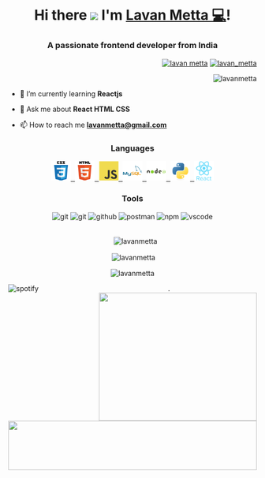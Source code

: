 <h1 align="center">
  Hi there <img src="https://media.giphy.com/media/hvRJCLFzcasrR4ia7z/giphy.gif" width="28"> I'm <a href="https://www.linkedin.com/in/ajay-84sia">Lavan Metta 💻</a>!
</h1> 
<h3 align="center">A passionate frontend developer from India</h3>


<p align="right">
<a href="https://linkedin.com/in/lavan metta" target="blank"><img align="center" src="https://raw.githubusercontent.com/rahuldkjain/github-profile-readme-generator/master/src/images/icons/Social/linked-in-alt.svg" alt="lavan metta" height="20" width="30" /></a>
<a href="https://instagram.com/lavan_metta" target="blank"><img align="center" src="https://raw.githubusercontent.com/rahuldkjain/github-profile-readme-generator/master/src/images/icons/Social/instagram.svg" alt="lavan_metta" height="20" width="30" /></a>
  <p align="right"> <img src="https://komarev.com/ghpvc/?username=lavanmetta&label=Profile%20views&color=0e75b6&style=flat" alt="lavanmetta" />
</p>
</p>


- 🌱 I’m currently learning **Reactjs**

- 💬 Ask me about **React HTML CSS**

- 📫 How to reach me **lavanmetta@gmail.com**



<h3 align="center" margin="30px">Languages</h3>
<p align="center" > <a href="https://www.w3schools.com/css/" target="_blank" rel="noreferrer"> 
  <kbd>
  <img src="https://raw.githubusercontent.com/devicons/devicon/master/icons/css3/css3-original-wordmark.svg" alt="css3" width="40" height="40"/> </a> <a href="https://www.w3.org/html/" target="_blank" rel="noreferrer"> 
  </kbd>
    <kbd>
  <img src="https://raw.githubusercontent.com/devicons/devicon/master/icons/html5/html5-original-wordmark.svg" alt="html5" width="40" height="40"/> </a> <a href="https://developer.mozilla.org/en-US/docs/Web/JavaScript" target="_blank" rel="noreferrer"> 
    </kbd>
   <kbd>
  <img src="https://raw.githubusercontent.com/devicons/devicon/master/icons/javascript/javascript-original.svg" alt="javascript" width="40" height="40"/> </a> <a href="https://www.mysql.com/" target="_blank" rel="noreferrer"> 
   </kbd> 
  <kbd>
  <img src="https://raw.githubusercontent.com/devicons/devicon/master/icons/mysql/mysql-original-wordmark.svg" alt="mysql" width="40" height="40"/> </a> <a href="https://nodejs.org" target="_blank" rel="noreferrer"> 
    </kbd>  
  <kbd>
  <img src="https://raw.githubusercontent.com/devicons/devicon/master/icons/nodejs/nodejs-original-wordmark.svg" alt="nodejs" width="40" height="40"/> </a> <a href="https://www.python.org" target="_blank" rel="noreferrer"> 
    </kbd> 
  <kbd>
  <img src="https://raw.githubusercontent.com/devicons/devicon/master/icons/python/python-original.svg" alt="python" width="40" height="40"/> </a> <a href="https://reactjs.org/" target="_blank" rel="noreferrer"> 
    </kbd> 
  <kbd>
  <img src="https://raw.githubusercontent.com/devicons/devicon/master/icons/react/react-original-wordmark.svg" alt="react" width="40" height="40"/> </a> </p>
  </kbd>
  
<div align="center"><h3 align="center">Tools</h3> 
  <img src="https://img.shields.io/badge/heroku-%23430098.svg?style=for-the-badge&logo=heroku&logoColor=white" align="center" alt="git"/> 
   <img src="https://img.shields.io/badge/netlify-%23000000.svg?style=for-the-badge&logo=netlify&logoColor=#00C7B7" align="center" alt="git"/>
<img src="https://img.shields.io/badge/GitHub-100000?style=for-the-badge&logo=github&logoColor=white"  align="center" alt="github"/>
<img src ="https://img.shields.io/badge/Postman-FF6C37?style=for-the-badge&logo=postman&logoColor=white" align="center" alt="postman">
<img src = "https://img.shields.io/badge/NPM-%23000000.svg?style=for-the-badge&logo=npm&logoColor=white" align="center" alt="npm">
   <img src="https://img.shields.io/badge/Visual%20Studio-5C2D91.svg?style=for-the-badge&logo=visual-studio&logoColor=white"  align="center" alt="vscode"/>
   <br/>
 
   <br/>
  </div>
  
<p align="center">&nbsp;  &nbsp;<img align="center"  src="https://github-readme-stats.vercel.app/api/top-langs?username=lavanmetta&show_icons=true&locale=en&layout=compact&theme=radical" alt="lavanmetta" />
</p> 


<p align="center">&nbsp;<img align="center" src="https://github-readme-stats.vercel.app/api?username=lavanmetta&show_icons=true&locale=en&theme=radical" alt="lavanmetta" /></p>

<p align="center"><img align="center" src="https://github-readme-streak-stats.herokuapp.com/?user=lavanmetta&&theme=radical" alt="lavanmetta" /></p>

<div>
<p align="left">  <img width="320"  align="left" src="https://spotify-recently-played-readme.vercel.app/api?user=a8o4woci8zkcozjqg0l63257g" alt="spotify" /> </p>
 <img  align="right" src="https://media.giphy.com/media/CuuSHzuc0O166MRfjt/giphy.gif" width="320" height="260"/>
 
</div>

<p>  &nbsp;.</p>
<div>
  <p>  &nbsp; </p>
<!-- <img align="center" src="https://github.com/blob/output/github-contribution-grid-snake.svg" alt="snake" width="100%"/> -->
 <img  align="center" src="https://media.giphy.com/media/ohONS2y8GTDoI/giphy.gif" width="100%" height="100"/>

</div>
